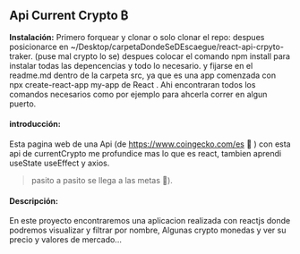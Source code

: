 ## Api Current Crypto ₿

**Instalación:**
Primero forquear y clonar o solo clonar el repo:
despues posicionarce en ~/Desktop/carpetaDondeSeDEscaegue/react-api-crpyto-traker. (puse mal crypto lo se)
despues colocar el comando npm install para instalar todas las depencencias y todo lo necesario.
y fijarse en el readme.md dentro de la carpeta src, ya que es una app comenzada con npx create-react-app my-app de React . Ahi encontraran todos los comandos necesarios como por ejemplo para ahcerla correr en algun puerto.

#### introducción:
Esta pagina web de una Api (de https://www.coingecko.com/es  🤑 ) con esta api de currentCrypto me profundice mas lo que es react, tambien aprendi useState useEffect y axios.

>pasito a pasito se llega a las metas 👀).

#### Descripción:
En este proyecto encontraremos una aplicacion realizada con reactjs donde podremos visualizar y filtrar por nombre, Algunas crypto monedas y ver su precio y valores de mercado...